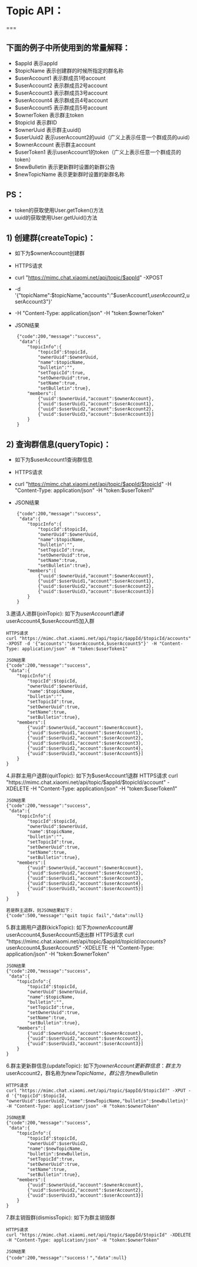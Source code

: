 
# Topic API：
===

## 下面的例子中所使用到的常量解释：

+ $appId				表示appId
+ $topicName				表示创建群的时候所指定的群名称
+ $userAccount1				表示群成员1号account
+ $userAccount2				表示群成员2号account
+ $userAccount3				表示群成员3号account
+ $userAccount4				表示群成员4号account
+ $userAccount5				表示群成员5号account
+ $ownerToken				表示群主token
+ $topicId				表示群ID
+ $ownerUuid				表示群主uuid()
+ $userUuid2				表示userAccount2的uuid（广义上表示任意一个群成员的uuid）
+ $ownerAccount				表示群主account
+ $userToken1				表示userAccount1的token（广义上表示任意一个群成员的token）
+ $newBulletin				表示更新群时设置的新群公告
+ $newTopicName				表示更新群时设置的新群名称

## PS：
+ token的获取使用User.getToken()方法
+ uuid的获取使用User.getUuid()方法

## 1) 创建群(createTopic)：
+ 如下为$ownerAccount创建群
	
+ HTTPS请求
+ curl "https://mimc.chat.xiaomi.net/api/topic/$appId" -XPOST 
+ -d '{"topicName":$topicName,"accounts":"$userAccount1,$userAccount2,$userAccount3"}' 
+ -H "Content-Type: application/json" -H "token:$ownerToken"
	
+ JSON结果
```
	{"code":200,"message":"success",
	 "data":{
		"topicInfo":{
			"topicId":$topicId,
			"ownerUuid":$ownerUuid,
			"name":$topicName,
			"bulletin":"",
			"setTopicId":true,
			"setOwnerUuid":true,
			"setName":true,
			"setBulletin":true},
		"members":[
			{"uuid":$ownerUuid,"account":$ownerAccount},
			{"uuid":$userUuid1,"account":$userAccount1},
			{"uuid":$userUuid2,"account":$userAccount2},
			{"uuid":$userUuid3,"account":$userAccount3}]
		}
	}
```

## 2) 查询群信息(queryTopic)：
+ 如下为$userAccount1查询群信息
+ HTTPS请求
+ curl "https://mimc.chat.xiaomi.net/api/topic/$appId/$topicId" -H "Content-Type: application/json" -H "token:$userToken1"
	
+ JSON结果
```
	{"code":200,"message":"success",
	 "data":{
		"topicInfo":{
			"topicId":$topicId,
			"ownerUuid":$ownerUuid,
			"name":$topicName,
			"bulletin":"",
			"setTopicId":true,
			"setOwnerUuid":true,
			"setName":true,
			"setBulletin":true},
		"members":[
			{"uuid":$ownerUuid,"account":$ownerAccount},
			{"uuid":$userUuid1,"account":$userAccount1},
			{"uuid":$userUuid2,"account":$userAccount2},
			{"uuid":$userUuid3,"account":$userAccount3}]
		}
	}
```

3.邀请人进群(joinTopic):
	如下为$userAccount1邀请$userAccount4,$userAccount5加入群
	
	HTTPS请求
	curl "https://mimc.chat.xiaomi.net/api/topic/$appId/$topicId/accounts" -XPOST -d '{"accounts":"$userAccount4,$userAccount5"}' -H "Content-Type: application/json" -H "token:$userToken1"
	
	JSON结果
	{"code":200,"message":"success",
	 "data":{
		"topicInfo":{
			"topicId":$topicId,
			"ownerUuid":$ownerUuid,
			"name":$topicName,
			"bulletin":"",
			"setTopicId":true,
			"setOwnerUuid":true,
			"setName":true,
			"setBulletin":true},
		"members":[
			{"uuid":$ownerUuid,"account":$ownerAccount},
			{"uuid":$userUuid1,"account":$userAccount1},
			{"uuid":$userUuid2,"account":$userAccount2},
			{"uuid":$userUuid1,"account":$userAccount3},
			{"uuid":$userUuid2,"account":$userAccount4},
			{"uuid":$userUuid3,"account":$userAccount5}]
		}
	}
	
4.非群主用户退群(quitTopic):
	如下为$userAccount1退群
	HTTPS请求
	curl "https://mimc.chat.xiaomi.net/api/topic/$appId/$topicId/account" -XDELETE -H "Content-Type: application/json" -H "token:$userToken1"
	
	JSON结果
	{"code":200,"message":"success",
	 "data":{
		"topicInfo":{
			"topicId":$topicId,
			"ownerUuid":$ownerUuid,
			"name":$topicName,
			"bulletin":"",
			"setTopicId":true,
			"setOwnerUuid":true,
			"setName":true,
			"setBulletin":true},
		"members":[
			{"uuid":$ownerUuid,"account":$ownerAccount},
			{"uuid":$userUuid2,"account":$userAccount2},
			{"uuid":$userUuid1,"account":$userAccount3},
			{"uuid":$userUuid2,"account":$userAccount4},
			{"uuid":$userUuid3,"account":$userAccount5}]
		}
	}
	
	若是群主退群，则JSON结果如下：
	{"code":500,"message":"quit topic fail","data":null}
	
5.群主踢用户退群(kickTopic):
	如下为$ownerAccount踢$userAccount4,$userAccount5退出群
	HTTPS请求
	curl "https://mimc.chat.xiaomi.net/api/topic/$appId/$topicId/accounts?$userAccount4,$userAccount5" -XDELETE -H "Content-Type: application/json" -H "token:$ownerToken"
	
	JSON结果
	{"code":200,"message":"success",
	 "data":{
		"topicInfo":{
			"topicId":$topicId,
			"ownerUuid":$ownerUuid,
			"name":$topicName,
			"bulletin":"",
			"setTopicId":true,
			"setOwnerUuid":true,
			"setName":true,
			"setBulletin":true},
		"members":[
			{"uuid":$ownerUuid,"account":$ownerAccount},
			{"uuid":$userUuid2,"account":$userAccount2},
			{"uuid":$userUuid3,"account":$userAccount3}]
		}
	}
	
6.群主更新群信息(updateTopic):
	如下为$ownerAccount更新群信息：群主为$userAccount2，群名称为$newTopicName，群公告为$newBulletin
	
	HTTPS请求
	curl "https://mimc.chat.xiaomi.net/api/topic/$appId/$topicId?" -XPUT -d '{"topicId":$topicId, "ownerUuid":$userUuid2,"name":$newTopicName,"bulletin":$newBulletin}' -H "Content-Type: application/json" -H "token:$ownerToken"
	
	JSON结果
	{"code":200,"message":"success",
	 "data":{
		"topicInfo":{
			"topicId":$topicId,
			"ownerUuid":$userUuid2,
			"name":$newTopicName,
			"bulletin":$newBulletin,
			"setTopicId":true,
			"setOwnerUuid":true,
			"setName":true,
			"setBulletin":true},
		"members":[
			{"uuid":$ownerUuid,"account":$ownerAccount},
			{"uuid":$userUuid2,"account":$userAccount2},
			{"uuid":$userUuid3,"account":$userAccount3}]
		}
	}
	
7.群主销毁群(dismissTopic):
	如下为群主销毁群
	
	HTTPS请求
	curl "https://mimc.chat.xiaomi.net/api/topic/$appId/$topicId" -XDELETE -H "Content-Type: application/json" -H "token:$ownerToken"
	
	JSON结果
	{"code":200,"message":"success！","data":null}
